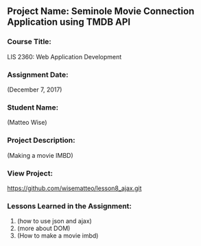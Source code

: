 ## Project Name:  Seminole Movie Connection Application using TMDB API

### Course Title:
LIS 2360:  Web Application Development

### Assignment Date:  
(December 7, 2017)

### Student Name:  
(Matteo Wise)

### Project Description:
(Making a movie IMBD)

### View Project:
https://github.com/wisematteo/lesson8_ajax.git

### Lessons Learned in the Assignment:
1. (how to use json and ajax)
2. (more about DOM)
3. (How to make a movie imbd)
